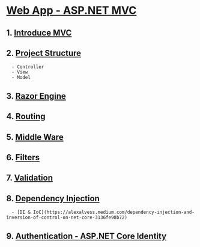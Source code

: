 # [Web App - ASP.NET MVC](https://docs.microsoft.com/en-us/aspnet/core/tutorials/first-mvc-app/start-mvc?view=aspnetcore-5.0&tabs=visual-studio)
## 1. [Introduce MVC](https://docs.microsoft.com/en-us/aspnet/core/tutorials/first-mvc-app/start-mvc?view=aspnetcore-5.0&tabs=visual-studio)
## 2. [Project Structure](https://docs.microsoft.com/en-us/aspnet/core/mvc/overview?view=aspnetcore-5.0)
      - Controller 
      - View 
      - Model
## 3. [Razor Engine](https://docs.microsoft.com/en-us/aspnet/core/mvc/views/razor?view=aspnetcore-5.0)
## 4. [Routing](https://docs.microsoft.com/en-us/aspnet/core/mvc/controllers/routing?view=aspnetcore-5.0)
## 5. [Middle Ware](https://docs.microsoft.com/en-us/aspnet/core/fundamentals/middleware/?view=aspnetcore-5.0)
## 6. [Filters](https://docs.microsoft.com/en-us/aspnet/core/mvc/controllers/filters?view=aspnetcore-5.0)
## 7. [Validation](https://docs.microsoft.com/en-us/aspnet/core/mvc/models/validation?view=aspnetcore-5.0)
## 8. [Dependency Injection](https://docs.microsoft.com/en-us/aspnet/core/fundamentals/dependency-injection?view=aspnetcore-5.0)
      - [DI & IoC](https://alexalvess.medium.com/dependency-injection-and-inversion-of-control-on-net-core-3136fe98b72)
## 9. [Authentication - ASP.NET Core Identity](https://docs.microsoft.com/en-us/aspnet/core/security/authentication/identity?view=aspnetcore-5.0&tabs=visual-studio)

